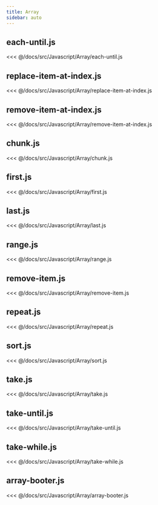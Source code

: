 ```yaml
---
title: Array
sidebar: auto
---
```


## each-until.js
<<< @/docs/src/Javascript/Array/each-until.js

## replace-item-at-index.js
<<< @/docs/src/Javascript/Array/replace-item-at-index.js

## remove-item-at-index.js
<<< @/docs/src/Javascript/Array/remove-item-at-index.js

## chunk.js
<<< @/docs/src/Javascript/Array/chunk.js

## first.js
<<< @/docs/src/Javascript/Array/first.js

## last.js
<<< @/docs/src/Javascript/Array/last.js

## range.js
<<< @/docs/src/Javascript/Array/range.js

## remove-item.js
<<< @/docs/src/Javascript/Array/remove-item.js

## repeat.js
<<< @/docs/src/Javascript/Array/repeat.js

## sort.js
<<< @/docs/src/Javascript/Array/sort.js

## take.js
<<< @/docs/src/Javascript/Array/take.js

## take-until.js
<<< @/docs/src/Javascript/Array/take-until.js

## take-while.js
<<< @/docs/src/Javascript/Array/take-while.js

## array-booter.js
<<< @/docs/src/Javascript/Array/array-booter.js
